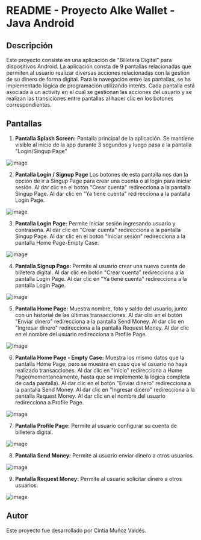 # README - Proyecto Alke Wallet - Java Android

## Descripción
Este proyecto consiste en una aplicación de "Billetera Digital" para dispositivos Android. La aplicación consta de 9 pantallas relacionadas que permiten al usuario realizar diversas acciones relacionadas con la gestión de su dinero de forma digital. Para la navegación entre las pantallas, se ha implementado lógica de programación utilizando intents. Cada pantalla está asociada a un activity en el cual se gestionan las acciones del usuario y se realizan las transiciones entre pantallas al hacer clic en los botones correspondientes.

## Pantallas
1. **Pantalla Splash Screen:** Pantalla principal de la aplicación. Se mantiene visible al inicio de la app durante 3 segundos y luego pasa a la pantalla "Login/Singup Page"

![image](https://github.com/Cintia-MV/AlkeWalletJavaAndroid/assets/99772130/0c5e21b8-8c17-4486-9428-19f2cac24d6d)


2. **Pantalla Login / Signup Page** Los botones de esta pantalla nos dan la opción de ir a Singup Page para crear una cuenta o al login para iniciar sesión. Al dar clic en el botón "Crear cuenta" redirecciona a la pantalla Singup Page. Al dar clic en "Ya tiene cuenta" redirecciona a la pantalla Login Page.

![image](https://github.com/Cintia-MV/AlkeWalletJavaAndroid/assets/99772130/a8d92101-ea84-46ea-ab87-f2323efcd4d5)

3. **Pantalla Login Page:** Permite iniciar sesión ingresando usuario y contraseña.  Al dar clic en "Crear cuenta" redirecciona a la pantalla Singup Page. Al dar clic en el botón "Iniciar sesión" redirecciona a la pantalla Home Page-Empty Case.

![image](https://github.com/Cintia-MV/AlkeWalletJavaAndroid/assets/99772130/9f2b50d3-7fd0-40c5-b67a-16520b5e2d96)


4. **Pantalla Signup Page:** Permite al usuario crear una nueva cuenta de billetera digital. Al dar clic en botón "Crear cuenta" redirecciona a la pantalla Login Page. Al dar clic en "Ya tiene cuenta" redirecciona a la pantalla Login Page.

![image](https://github.com/Cintia-MV/AlkeWalletJavaAndroid/assets/99772130/36ab3c24-cf4d-48e3-933e-aefedd150739)

5. **Pantalla Home Page:** Muestra nombre, foto y saldo del usuario, junto con un historial de las últimas transacciones. Al dar clic en el botón "Enviar dinero" redirecciona a la pantalla Send Money. Al dar clic en "Ingresar dinero" redirecciona a la pantalla Request Money. Al dar clic en el nombre del usuario redirecciona a Profile Page.

![image](https://github.com/Cintia-MV/AlkeWalletJavaAndroid/assets/99772130/8c529e24-6824-414b-a6d8-4700a4512c5f)


6. **Pantalla Home Page - Empty Case:** Muestra los mismo datos que la pantalla Home Page, pero se muestra en caso que el usuario no haya realizado transacciones. Al dar clic en "Inicio" redirecciona a Home Page(momentaneamente, hasta que se implemente la lógica completa de cada pantalla). Al dar clic en el botón "Enviar dinero" redirecciona a la pantalla Send Money. Al dar clic en "Ingresar dinero" redirecciona a la pantalla Request Money. Al dar clic en el nombre del usuario redirecciona a Profile Page.

![image](https://github.com/Cintia-MV/AlkeWalletJavaAndroid/assets/99772130/07ee3c9a-2eb9-4780-a1c2-5df5a524e61a)

7. **Pantalla Profile Page:** Permite al usuario configurar su cuenta de billetera digital. 

![image](https://github.com/Cintia-MV/AlkeWalletJavaAndroid/assets/99772130/a3ca2463-19b6-4194-84f1-1a563e549a4e)

8. **Pantalla Send Money:**  Permite al usuario enviar dinero a otros usuarios.

![image](https://github.com/Cintia-MV/AlkeWalletJavaAndroid/assets/99772130/2d1990b1-a447-4238-a96e-a72c362f8bdc)

9. **Pantalla Request Money:** Permite al usuario solicitar dinero a otros usuarios.

![image](https://github.com/Cintia-MV/AlkeWalletJavaAndroid/assets/99772130/b4e04b04-c540-4fae-a8d6-f753a6296656)


## Autor
Este proyecto fue desarrollado por Cintia Muñoz Valdés.
